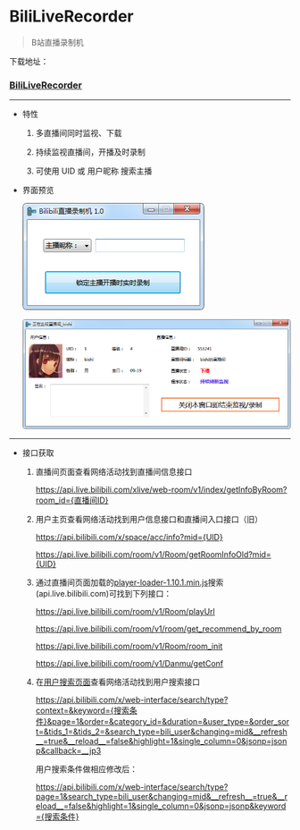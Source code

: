 ﻿# BiliLiveRecorder

> B站直播录制机

下载地址：

### [BiliLiveRecorder](https://injectrl.github.io/BiliLiveRecorder/BiliLiveRecorder/bin/Release/BiliLiveRecorder.exe)

---

* 特性

	1. 多直播间同时监视、下载

	2. 持续监视直播间，开播及时录制

	3. 可使用 UID 或 用户昵称 搜索主播

* 界面预览

	![Start](./view1.png)

	![Monitor](./view2.png)

---

* 接口获取

	1. 直播间页面查看网络活动找到直播间信息接口

		https://api.live.bilibili.com/xlive/web-room/v1/index/getInfoByRoom?room_id={直播间ID}

	2. 用户主页查看网络活动找到用户信息接口和直播间入口接口（旧）

		https://api.bilibili.com/x/space/acc/info?mid={UID}

		https://api.live.bilibili.com/room/v1/Room/getRoomInfoOld?mid={UID}

	3. 通过直播间页面加载的[player-loader-1.10.1.min.js](https://s1.hdslb.com/bfs/static/player/live/loader/player-loader-1.10.1.min.js)搜索(api.live.bilibili.com)可找到下列接口：

		https://api.live.bilibili.com/room/v1/Room/playUrl

		https://api.live.bilibili.com/room/v1/room/get_recommend_by_room

		https://api.live.bilibili.com/room/v1/Room/room_init

		https://api.live.bilibili.com/room/v1/Danmu/getConf

	4. 在[用户搜索页面](https://search.bilibili.com/upuser?keyword=)查看网络活动找到用户搜索接口

		https://api.bilibili.com/x/web-interface/search/type?context=&keyword={搜索条件}&page=1&order=&category_id=&duration=&user_type=&order_sort=&tids_1=&tids_2=&search_type=bili_user&changing=mid&__refresh__=true&__reload__=false&highlight=1&single_column=0&jsonp=jsonp&callback=__jp3

		用户搜索条件做相应修改后：

		https://api.bilibili.com/x/web-interface/search/type?page=1&search_type=bili_user&changing=mid&__refresh__=true&__reload__=false&highlight=1&single_column=0&jsonp=jsonp&keyword={搜索条件}